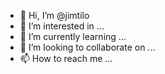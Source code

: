 - 👋 Hi, I’m @jimtilo
- 👀 I’m interested in ...
- 🌱 I’m currently learning ...
- 💞️ I’m looking to collaborate on ...
- 📫 How to reach me ...

<!---
jimtilo/jimtilo is a ✨ special ✨ repository because its `README.md` (this file) appears on your GitHub profile.
You can click the Preview link to take a look at your changes.
--->
